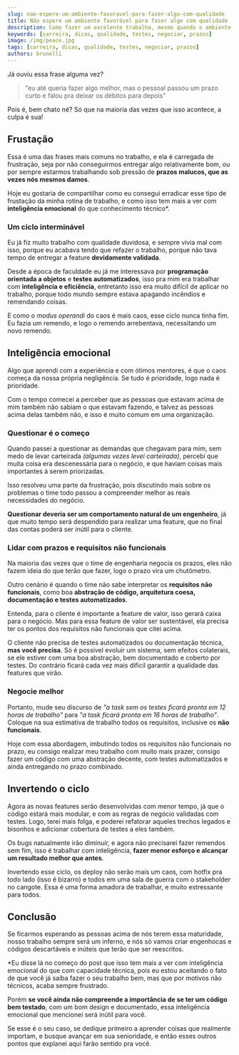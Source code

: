 ```yaml
---
slug: nao-espere-um-ambiente-favoravel-para-fazer-algo-com-qualidade
title: Não espere um ambiente favorável para fazer algo com qualidade
description: Como fazer um excelente trabalho, mesmo quando o ambiente é desfavorável?
keywords: [carreira, dicas, qualidade, testes, negociar, prazos]
image: /img/peace.jpg
tags: [carreira, dicas, qualidade, testes, negociar, prazos]
authors: brunelli
---
```


Já ouviu essa frase alguma vez?

> "eu até queria fazer algo melhor, mas o pessoal passou um prazo curto e falou pra deixar os débitos para depois"

Pois é, bem chato né? Só que na maioria das vezes que isso acontece, a culpa é sua!

<!-- truncate -->

## Frustação

Essa é uma das frases mais comuns no trabalho, e ela é carregada de frustração, seja por não conseguirmos entregar algo relativamente bom, ou por sempre estarmos trabalhando sob pressão de **prazos malucos, que as vezes nós mesmos damos**.

Hoje eu gostaria de compartilhar como eu consegui erradicar esse tipo de frustação da minha rotina de trabalho, e como isso tem mais a ver com **inteligência emocional** do que conhecimento técnico\*.

### Um ciclo interminável

Eu já fiz muito trabalho com qualidade duvidosa, e sempre vivia mal com isso, porque eu acabava tendo que refazer o trabalho, porque não tava tempo de entregar a feature **devidamente validada**.

Desde a época de faculdade eu já me interessava por **programação orientada a objetos** e **testes automatizados**, isso pra mim era trabalhar com **inteligência e eficiência**, entretanto isso era muito difícil de aplicar no trabalho, porque todo mundo sempre estava apagando incêndios e remendando coisas.

E como o _modus operandi_ do caos é mais caos, esse ciclo nunca tinha fim. Eu fazia um remendo, e logo o remendo arrebentava, necessitando um novo remendo.

## Inteligência emocional

Algo que aprendi com a experiência e com ótimos mentores, é que o caos começa da nossa própria negligência. Se tudo é prioridade, logo nada é prioridade.

Com o tempo comecei a perceber que as pessoas que estavam acima de mim também não sabiam o que estavam fazendo, e talvez as pessoas acima delas também não, e isso é muito comum em uma organização.

### Questionar é o começo

Quando passei a questionar as demandas que chegavam para mim, sem medo de levar carteirada _(algumas vezes levei carteirada)_, percebi que muita coisa era descenessária para o negócio, e que haviam coisas mais importantes à serem priorizadas.

Isso resolveu uma parte da frustração, pois discutindo mais sobre os problemas o time todo passou a compreender melhor as reais necessidades do negócio.

**Questionar deveria ser um comportamento natural de um engenheiro**, já que muito tempo será despendido para realizar uma feature, que no final das contas poderá ser inútil para o cliente.

### Lidar com prazos e requisitos não funcionais

Na maioria das vezes que o time de engenharia negocia os prazos, eles não fazem ideia do que terão que fazer, logo o prazo vira um chutômetro.

Outro cenário é quando o time não sabe interpretar os **requisitos não funcionais**, como boa **abstração de código, arquitetura coesa, documentação e testes automatizados**.

Entenda, para o cliente é importante a feature de valor, isso gerará caixa para o negócio. Mas para essa feature de valor ser sustentável, ela precisa ter os pontos dos requisitos não funcionais que citei acima.

O cliente não precisa de testes automatizados ou documentação técnica, **mas você precisa**. Só é possível evoluir um sistema, sem efeitos colaterais, se ele estiver com uma boa abstração, bem documentado e coberto por testes. Do contrário ficará cada vez mais difícil garantir a qualidade das features que virão.

### Negocie melhor

Portanto, mude seu discurso de _"a task sem os testes ficará pronta em 12 horas de trabalho"_ para _"a task ficará pronta em 16 horas de trabalho"_. Coloque na sua estimativa de trabalho todos os requisitos, inclusive os **não funcionais**.

Hoje com essa abordagem, imbutindo todos os requisitos não funcionais no prazo, eu consigo realizar meu trabalho com muito mais prazer, consigo fazer um código com uma abstração decente, com testes automatizados e ainda entregando no prazo combinado.

## Invertendo o ciclo

Agora as novas features serão desenvolvidas com menor tempo, já que o código estará mais modular, e com as regras de negócio validadas com testes. Logo, terei mais folga, e poderei refatorar aqueles trechos legados e bisonhos e adicionar cobertura de testes a eles também.

Os bugs natualmente irão diminuir, e agora não precisarei fazer remendos sem fim, isso é trabalhar com inteligência, **fazer menor esforço e alcançar um resultado melhor que antes**.

Invertendo esse ciclo, os deploy não serão mais um caos, com hotfix pra todo lado (isso é bizarro) e todos em uma sala de guerra com o stakeholder no cangote. Essa é uma forma amadora de trabalhar, e muito estressante para todos.

## Conclusão

Se ficarmos esperando as pessoas acima de nós terem essa maturidade, nosso trabalho sempre será um inferno, e nós só vamos criar engenhocas e códigos descartáveis e inúteis que terão que ser reescritos.

\*Eu disse lá no começo do post que isso tem mais a ver com inteligência emocional do que com capacidade técnica, pois eu estou aceitando o fato de que você já saiba fazer o seu trabalho bem, mas que por motivos não técnicos, acaba sempre frustrado.

Porém **se você ainda não compreende a importância de se ter um código bem testado**, com um bom design e documentado, essa inteligência emocional que mencionei será inútil para você.

Se esse é o seu caso, se dedique primeiro a aprender coisas que realmente importam, e busque avançar em sua senioridade, e então esses outros pontos que explanei aqui farão sentido pra você.
